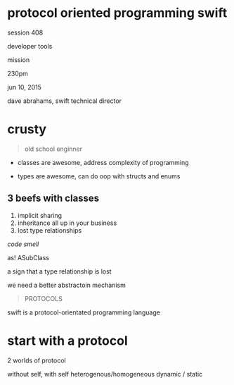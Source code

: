 # protocol oriented programming swift

session 408

developer tools

mission

230pm

jun 10, 2015

dave abrahams, swift technical director

# crusty

> old school enginner

- classes are awesome, address complexity of programming

- types are awesome, can do oop with structs and enums

## 3 beefs with classes

1. implicit sharing
2. inheritance all up in your business
3. lost type relationships

*code smell*

as! ASubClass

a sign that a type relationship is lost

we need a better abstractoin mechanism

> PROTOCOLS

swift is a protocol-orientated programming language

# start with a protocol

2 worlds of protocol

without self, with self
heterogenous/homogeneous
dynamic / static

